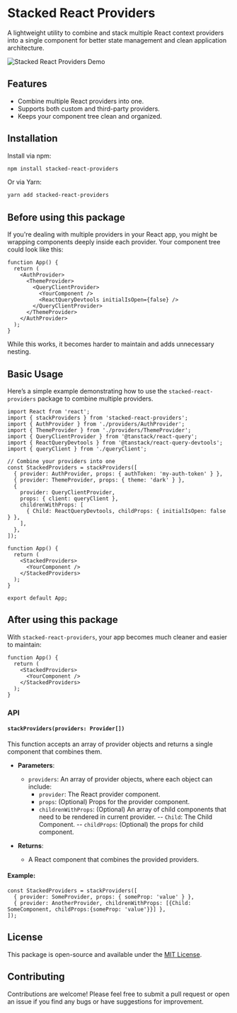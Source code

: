 
# Stacked React Providers

A lightweight utility to combine and stack multiple React context providers into a single component for better state management and clean application architecture.

![Stacked React Providers Demo](https://i.imgur.com/xKXtsK8.gif)

## Features

- Combine multiple React providers into one.
- Supports both custom and third-party providers.
- Keeps your component tree clean and organized.

## Installation

Install via npm:

```bash
npm install stacked-react-providers
```

Or via Yarn:

```bash
yarn add stacked-react-providers
```

## Before using this package

If you're dealing with multiple providers in your React app, you might be wrapping components deeply inside each provider. Your component tree could look like this:

```tsx
function App() {
  return (
    <AuthProvider>
      <ThemeProvider>
        <QueryClientProvider>
          <YourComponent />
          <ReactQueryDevtools initialIsOpen={false} />
        </QueryClientProvider>
      </ThemeProvider>
    </AuthProvider>
  );
}
```

While this works, it becomes harder to maintain and adds unnecessary nesting.

## Basic Usage

Here’s a simple example demonstrating how to use the `stacked-react-providers` package to combine multiple providers.

```tsx
import React from 'react';
import { stackProviders } from 'stacked-react-providers';
import { AuthProvider } from './providers/AuthProvider';
import { ThemeProvider } from './providers/ThemeProvider';
import { QueryClientProvider } from '@tanstack/react-query';
import { ReactQueryDevtools } from '@tanstack/react-query-devtools';
import { queryClient } from './queryClient';

// Combine your providers into one
const StackedProviders = stackProviders([
  { provider: AuthProvider, props: { authToken: 'my-auth-token' } },
  { provider: ThemeProvider, props: { theme: 'dark' } },
  {
    provider: QueryClientProvider,
    props: { client: queryClient },
    childrenWithProps: [
      { Child: ReactQueryDevtools, childProps: { initialIsOpen: false } },
    ],
  },
]);

function App() {
  return (
    <StackedProviders>
      <YourComponent />
    </StackedProviders>
  );
}

export default App;
```

## After using this package

With `stacked-react-providers`, your app becomes much cleaner and easier to maintain:

```tsx
function App() {
  return (
    <StackedProviders>
      <YourComponent />
    </StackedProviders>
  );
}
```

### API

#### `stackProviders(providers: Provider[])`

This function accepts an array of provider objects and returns a single component that combines them.

- **Parameters**:

  - `providers`: An array of provider objects, where each object can include:
    - `provider`: The React provider component.
    - `props`: (Optional) Props for the provider component.
    - `childrenWithProps`: (Optional) An array of child components that need to be rendered in current provider.
    -- `Child`: The Child Component.
    -- `childProps`: (Optional) the props for child component.

- **Returns**:
  - A React component that combines the provided providers.

#### Example:

```tsx
const StackedProviders = stackProviders([
  { provider: SomeProvider, props: { someProp: 'value' } },
  { provider: AnotherProvider, childrenWithProps: [{Child: SomeComponent, childProps:{someProp: 'value'}}] },
]);
```

## License

This package is open-source and available under the [MIT License](LICENSE).

## Contributing

Contributions are welcome! Please feel free to submit a pull request or open an issue if you find any bugs or have suggestions for improvement.
